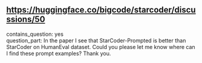 ## https://huggingface.co/bigcode/starcoder/discussions/50

contains_question: yes  
question_part: In the paper I see that StarCoder-Prompted  is better than StarCoder on HumanEval dataset. Could you please let me know where can I find these prompt examples? Thank you.
